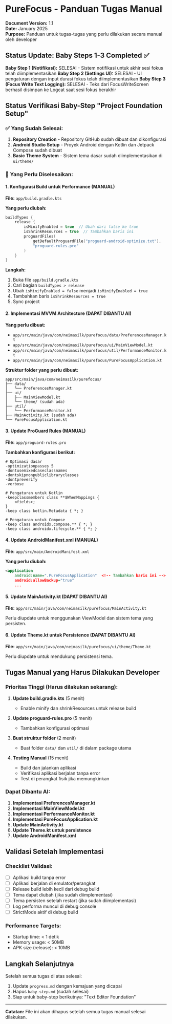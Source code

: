 # PureFocus - Panduan Tugas Manual

**Document Version:** 1.1  
**Date:** January 2025  
**Purpose:** Panduan untuk tugas-tugas yang perlu dilakukan secara manual oleh developer

## Status Update: Baby Steps 1-3 Completed ✅

**Baby Step 1 (Notifikasi):** SELESAI - Sistem notifikasi untuk akhir sesi fokus telah diimplementasikan
**Baby Step 2 (Settings UI):** SELESAI - UI pengaturan dengan input durasi fokus telah diimplementasikan
**Baby Step 3 (Focus Write Text Logging):** SELESAI - Teks dari FocusWriteScreen berhasil disimpan ke Logcat saat sesi fokus berakhir

## Status Verifikasi Baby-Step "Project Foundation Setup"

### ✅ Yang Sudah Selesai:
1. **Repository Creation** - Repository GitHub sudah dibuat dan dikonfigurasi
2. **Android Studio Setup** - Proyek Android dengan Kotlin dan Jetpack Compose sudah dibuat
3. **Basic Theme System** - Sistem tema dasar sudah diimplementasikan di `ui/theme/`

### 🔄 Yang Perlu Diselesaikan:

#### 1. Konfigurasi Build untuk Performance (MANUAL)
**File:** `app/build.gradle.kts`

**Yang perlu diubah:**
```kotlin
buildTypes {
    release {
        isMinifyEnabled = true  // Ubah dari false ke true
        isShrinkResources = true  // Tambahkan baris ini
        proguardFiles(
            getDefaultProguardFile("proguard-android-optimize.txt"),
            "proguard-rules.pro"
        )
    }
}
```

**Langkah:**
1. Buka file `app/build.gradle.kts`
2. Cari bagian `buildTypes > release`
3. Ubah `isMinifyEnabled = false` menjadi `isMinifyEnabled = true`
4. Tambahkan baris `isShrinkResources = true`
5. Sync project

#### 2. Implementasi MVVM Architecture (DAPAT DIBANTU AI)
**Yang perlu dibuat:**
- `app/src/main/java/com/neimasilk/purefocus/data/PreferencesManager.kt`
- `app/src/main/java/com/neimasilk/purefocus/ui/MainViewModel.kt`
- `app/src/main/java/com/neimasilk/purefocus/util/PerformanceMonitor.kt`
- `app/src/main/java/com/neimasilk/purefocus/PureFocusApplication.kt`

**Struktur folder yang perlu dibuat:**
```
app/src/main/java/com/neimasilk/purefocus/
├── data/
│   └── PreferencesManager.kt
├── ui/
│   ├── MainViewModel.kt
│   └── theme/ (sudah ada)
├── util/
│   └── PerformanceMonitor.kt
├── MainActivity.kt (sudah ada)
└── PureFocusApplication.kt
```

#### 3. Update ProGuard Rules (MANUAL)
**File:** `app/proguard-rules.pro`

**Tambahkan konfigurasi berikut:**
```proguard
# Optimasi dasar
-optimizationpasses 5
-dontusemixedcaseclassnames
-dontskipnonpubliclibraryclasses
-dontpreverify
-verbose

# Pengaturan untuk Kotlin
-keepclassmembers class **$WhenMappings {
    <fields>;
}
-keep class kotlin.Metadata { *; }

# Pengaturan untuk Compose
-keep class androidx.compose.** { *; }
-keep class androidx.lifecycle.** { *; }
```

#### 4. Update AndroidManifest.xml (MANUAL)
**File:** `app/src/main/AndroidManifest.xml`

**Yang perlu diubah:**
```xml
<application
    android:name=".PureFocusApplication"  <!-- Tambahkan baris ini -->
    android:allowBackup="true"
    ...
```

#### 5. Update MainActivity.kt (DAPAT DIBANTU AI)
**File:** `app/src/main/java/com/neimasilk/purefocus/MainActivity.kt`

Perlu diupdate untuk menggunakan ViewModel dan sistem tema yang persisten.

#### 6. Update Theme.kt untuk Persistence (DAPAT DIBANTU AI)
**File:** `app/src/main/java/com/neimasilk/purefocus/ui/theme/Theme.kt`

Perlu diupdate untuk mendukung persistensi tema.





## Tugas Manual yang Harus Dilakukan Developer

### Prioritas Tinggi (Harus dilakukan sekarang):

1. **Update build.gradle.kts** (5 menit)
   - Enable minify dan shrinkResources untuk release build

2. **Update proguard-rules.pro** (5 menit)
   - Tambahkan konfigurasi optimasi

3. **Buat struktur folder** (2 menit)
   - Buat folder `data/` dan `util/` di dalam package utama

4. **Testing Manual** (15 menit)
   - Build dan jalankan aplikasi
   - Verifikasi aplikasi berjalan tanpa error
   - Test di perangkat fisik jika memungkinkan

### Dapat Dibantu AI:

1. **Implementasi PreferencesManager.kt**
2. **Implementasi MainViewModel.kt**
3. **Implementasi PerformanceMonitor.kt**
4. **Implementasi PureFocusApplication.kt**
5. **Update MainActivity.kt**
6. **Update Theme.kt untuk persistence**
7. **Update AndroidManifest.xml**

## Validasi Setelah Implementasi

### Checklist Validasi:
- [ ] Aplikasi build tanpa error
- [ ] Aplikasi berjalan di emulator/perangkat
- [ ] Release build lebih kecil dari debug build
- [ ] Tema dapat diubah (jika sudah diimplementasi)
- [ ] Tema persisten setelah restart (jika sudah diimplementasi)
- [ ] Log performa muncul di debug console
- [ ] StrictMode aktif di debug build

### Performance Targets:
- Startup time: < 1 detik
- Memory usage: < 50MB
- APK size (release): < 10MB

## Langkah Selanjutnya

Setelah semua tugas di atas selesai:
1. Update `progress.md` dengan kemajuan yang dicapai
2. Hapus `baby-step.md` (sudah selesai)
3. Siap untuk baby-step berikutnya: "Text Editor Foundation"

---

**Catatan:** File ini akan dihapus setelah semua tugas manual selesai dilakukan.